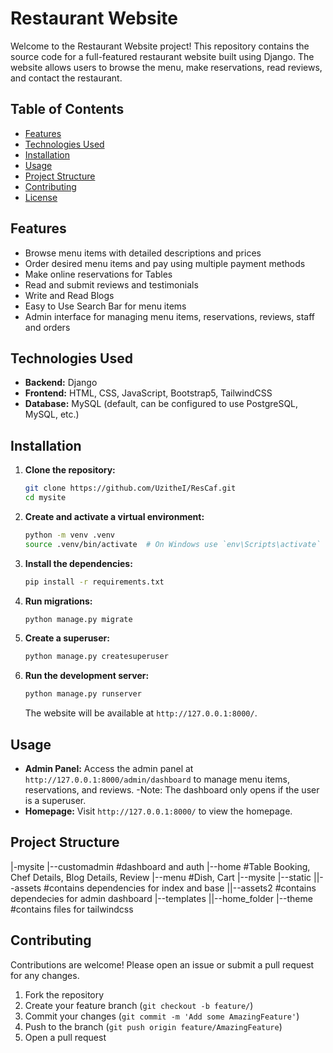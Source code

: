 # Restaurant Website

Welcome to the Restaurant Website project! This repository contains the source code for a full-featured restaurant website built using Django. The website allows users to browse the menu, make reservations, read reviews, and contact the restaurant.

## Table of Contents

- [Features](#features)
- [Technologies Used](#technologies-used)
- [Installation](#installation)
- [Usage](#usage)
- [Project Structure](#project-structure)
- [Contributing](#contributing)
- [License](#license)

## Features

- Browse menu items with detailed descriptions and prices
- Order desired menu items and pay using multiple payment methods
- Make online reservations for Tables
- Read and submit reviews and testimonials
- Write and Read Blogs
- Easy to Use Search Bar for menu items
- Admin interface for managing menu items, reservations, reviews, staff and orders

## Technologies Used

- **Backend:** Django
- **Frontend:** HTML, CSS, JavaScript, Bootstrap5, TailwindCSS
- **Database:** MySQL (default, can be configured to use PostgreSQL, MySQL, etc.)

## Installation

1. **Clone the repository:**
    ```bash
    git clone https://github.com/UzitheI/ResCaf.git
    cd mysite
    ```

2. **Create and activate a virtual environment:**
    ```bash
    python -m venv .venv
    source .venv/bin/activate  # On Windows use `env\Scripts\activate`
    ```

3. **Install the dependencies:**
    ```bash
    pip install -r requirements.txt
    ```

4. **Run migrations:**
    ```bash
    python manage.py migrate
    ```

5. **Create a superuser:**
    ```bash
    python manage.py createsuperuser
    ```

6. **Run the development server:**
    ```bash
    python manage.py runserver
    ```

    The website will be available at `http://127.0.0.1:8000/`.

## Usage

- **Admin Panel:** Access the admin panel at `http://127.0.0.1:8000/admin/dashboard` to manage menu items, reservations, and reviews.
-Note: The dashboard only opens if the user is a superuser.
- **Homepage:** Visit `http://127.0.0.1:8000/` to view the homepage.

## Project Structure
|-mysite
|--customadmin #dashboard and auth 
|--home #Table Booking, Chef Details, Blog Details, Review
|--menu #Dish, Cart
|--mysite
|--static
||--assets #contains dependencies for index and base
||--assets2 #contains dependecies for admin dashboard
|--templates
||--home_folder
|--theme #contains files for tailwindcss



## Contributing

Contributions are welcome! Please open an issue or submit a pull request for any changes.

1. Fork the repository
2. Create your feature branch (`git checkout -b feature/`)
3. Commit your changes (`git commit -m 'Add some AmazingFeature'`)
4. Push to the branch (`git push origin feature/AmazingFeature`)
5. Open a pull request